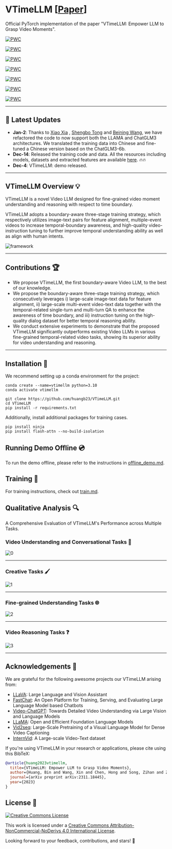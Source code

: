 # VTimeLLM \[[Paper](https://arxiv.org/pdf/2311.18445.pdf)\]
Official PyTorch implementation of the paper "VTimeLLM: Empower LLM to Grasp Video Moments".


[![PWC](https://img.shields.io/endpoint.svg?url=https://paperswithcode.com/badge/vtimellm-empower-llm-to-grasp-video-moments/video-based-generative-performance-4)](https://paperswithcode.com/sota/video-based-generative-performance-4?p=vtimellm-empower-llm-to-grasp-video-moments)
 	
[![PWC](https://img.shields.io/endpoint.svg?url=https://paperswithcode.com/badge/vtimellm-empower-llm-to-grasp-video-moments/dense-video-captioning-on-activitynet)](https://paperswithcode.com/sota/dense-video-captioning-on-activitynet?p=vtimellm-empower-llm-to-grasp-video-moments)
 	
[![PWC](https://img.shields.io/endpoint.svg?url=https://paperswithcode.com/badge/vtimellm-empower-llm-to-grasp-video-moments/video-based-generative-performance-3)](https://paperswithcode.com/sota/video-based-generative-performance-3?p=vtimellm-empower-llm-to-grasp-video-moments)
 	
[![PWC](https://img.shields.io/endpoint.svg?url=https://paperswithcode.com/badge/vtimellm-empower-llm-to-grasp-video-moments/video-based-generative-performance-1)](https://paperswithcode.com/sota/video-based-generative-performance-1?p=vtimellm-empower-llm-to-grasp-video-moments)


[![PWC](https://img.shields.io/endpoint.svg?url=https://paperswithcode.com/badge/vtimellm-empower-llm-to-grasp-video-moments/video-based-generative-performance-5)](https://paperswithcode.com/sota/video-based-generative-performance-5?p=vtimellm-empower-llm-to-grasp-video-moments)

[![PWC](https://img.shields.io/endpoint.svg?url=https://paperswithcode.com/badge/vtimellm-empower-llm-to-grasp-video-moments/video-based-generative-performance-2)](https://paperswithcode.com/sota/video-based-generative-performance-2?p=vtimellm-empower-llm-to-grasp-video-moments)
 	
[![PWC](https://img.shields.io/endpoint.svg?url=https://paperswithcode.com/badge/vtimellm-empower-llm-to-grasp-video-moments/video-based-generative-performance)](https://paperswithcode.com/sota/video-based-generative-performance?p=vtimellm-empower-llm-to-grasp-video-moments)

---

## :loudspeaker: Latest Updates
- **Jan-2**: Thanks to [Xiao Xia](https://github.com/Rishubi) , [Shengbo Tong](https://github.com/tsb-19) and [Beining Wang](https://github.com/Benson0704), we have refactored the code to now support both the LLAMA and ChatGLM3 architectures. We translated the training data into Chinese and fine-tuned a Chinese version based on the ChatGLM3-6b. 
- **Dec-14**: Released the training code and data. All the resources including models, datasets and extracted features are available 
[here](https://cloud.tsinghua.edu.cn/d/6db5d02883124826aa6f/?p=%2F&mode=list). :fire::fire:
- **Dec-4**: VTimeLLM: demo released.

---



## VTimeLLM Overview :bulb:

VTimeLLM is a novel Video LLM designed for fine-grained video moment understanding and reasoning with respect to time boundary.

VTimeLLM adopts a boundary-aware three-stage training strategy, which respectively utilizes image-text pairs for feature alignment, multiple-event videos to increase temporal-boundary awareness, and high-quality video-instruction tuning to further improve temporal understanding ability as well as align with human intents.

![framework](images/framework.png)


---

## Contributions :trophy:

- We propose VTimeLLM, the first boundary-aware Video LLM, to the best of our knowledge.
- We propose the boundary-aware three-stage training strategy, which consecutively leverages i) large-scale image-text data for feature alignment, ii) large-scale multi-event video-text data together with the temporal-related single-turn and multi-turn QA to enhance the awareness of time boundary, and iii) instruction tuning on the high-quality dialog dataset for better temporal reasoning ability.
- We conduct extensive experiments to demonstrate that the proposed VTimeLLM significantly outperforms existing Video LLMs in various fine-grained temporal-related video tasks, showing its superior ability for video understanding and reasoning.


---

## Installation :wrench:

We recommend setting up a conda environment for the project:
```shell
conda create --name=vtimellm python=3.10
conda activate vtimellm

git clone https://github.com/huangb23/VTimeLLM.git
cd VTimeLLM
pip install -r requirements.txt
```
Additionally, install additional packages for training cases.
```shell
pip install ninja
pip install flash-attn --no-build-isolation
```



## Running Demo Offline :cd:

To run the demo offline, please refer to the instructions in [offline_demo.md](docs/offline_demo.md).

## Training :train:

For training instructions, check out [train.md](docs/train.md).

## Qualitative Analysis :mag:

A Comprehensive Evaluation of VTimeLLM's Performance across Multiple Tasks.


### Video Understanding and Conversational Tasks :speech_balloon:
![0](images/ex.png) 

---

### Creative Tasks :paintbrush:
![1](images/ex1.png) 

---
### Fine-grained Understanding Tasks :globe_with_meridians:
![2](images/ex2.png) 

---
### Video Reasoning Tasks :question:
![3](images/ex3.png) 

---


## Acknowledgements :pray:

We are grateful for the following awesome projects our VTimeLLM arising from:

* [LLaVA](https://github.com/haotian-liu/LLaVA): Large Language and Vision Assistant
* [FastChat](https://github.com/lm-sys/FastChat): An Open Platform for Training, Serving, and Evaluating Large Language Model based Chatbots
* [Video-ChatGPT](https://github.com/mbzuai-oryx/Video-ChatGPT): Towards Detailed Video Understanding via Large Vision and Language Models
* [LLaMA](https://github.com/facebookresearch/llama): Open and Efficient Foundation Language Models
* [Vid2seq](https://github.com/google-research/scenic/tree/main/scenic/projects/vid2seq): Large-Scale Pretraining of a Visual Language Model for Dense Video Captioning
* [InternVid](https://github.com/OpenGVLab/InternVideo/tree/main/Data/InternVid): A Large-scale Video-Text dataset


If you're using VTimeLLM in your research or applications, please cite using this BibTeX:
```bibtex
@article{huang2023vtimellm,
  title={VTimeLLM: Empower LLM to Grasp Video Moments},
  author={Huang, Bin and Wang, Xin and Chen, Hong and Song, Zihan and Zhu, Wenwu},
  journal={arXiv preprint arXiv:2311.18445},
  year={2023}
}
```

## License :scroll:
<a rel="license" href="https://creativecommons.org/licenses/by-nc-nd/4.0/"><img alt="Creative Commons License" style="border-width:0" src="https://i.creativecommons.org/l/by-nc-nd/4.0/80x15.png" /></a> 

This work is licensed under a <a rel="license" href="http://creativecommons.org/licenses/by-nc-nd/4.0/">Creative Commons Attribution-NonCommercial-NoDerivs 4.0 International License</a>.


Looking forward to your feedback, contributions, and stars! :star2:
